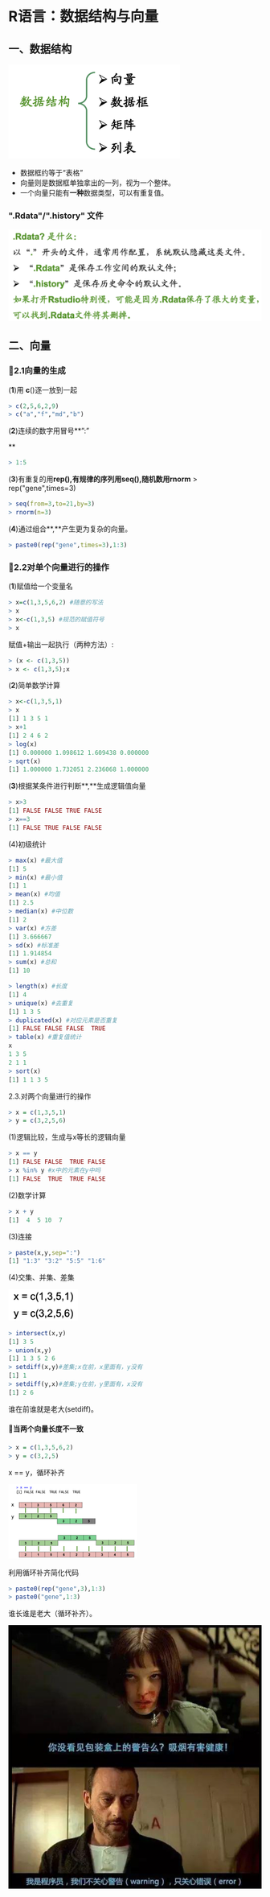 # R语言：数据结构与向量

## 一、数据结构

<img src="https://raw.githubusercontent.com/yhhhygge/img/master/img20200510172712.png" alt="数据结构" style="zoom: 50%;" />

- 数据框约等于“表格”
- 向量则是数据框单独拿出的一列，视为一个整体。
- 一个向量只能有**一种**数据类型，可以有重复值。

### ".Rdata"/".history" 文件

<img src="https://raw.githubusercontent.com/yhhhygge/img/master/img20200510172625.png" alt="配置文件" style="zoom:50%;" />

## 二、向量

### 🌟2.1向量的生成

(**1**)用 **c**()逐一放到一起

```R
> c(2,5,6,2,9)
> c("a","f","md","b")
```

 (**2**)连续的数字用冒号**”:”

**

```R
> 1:5
```

 (**3**)有重复的用**rep(),**有规律的序列用**seq(),**随机数用**rnorm** > rep("gene",times=3)

```R
> seq(from=3,to=21,by=3)
> rnorm(n=3) 
```

(**4**)通过组合**,**产生更为复杂的向量。 

```R
> paste0(rep("gene",times=3),1:3)
```

### 🌟2.2对单个向量进行的操作

(**1**)赋值给一个变量名

```R
> x=c(1,3,5,6,2) #随意的写法 
> x
> x<-c(1,3,5) #规范的赋值符号
> x
```

赋值+输出一起执行（两种方法）:

```R
> (x <- c(1,3,5))
> x <- c(1,3,5);x
```

(**2**)简单数学计算

```R
> x<-c(1,3,5,1)
> x
[1] 1 3 5 1
> x+1 
[1] 2 4 6 2
> log(x) 
[1] 0.000000 1.098612 1.609438 0.000000 
> sqrt(x) 
[1] 1.000000 1.732051 2.236068 1.000000
```

(**3**)根据某条件进行判断**,**生成逻辑值向量

```R
> x>3
[1] FALSE FALSE TRUE FALSE 
> x==3 
[1] FALSE TRUE FALSE FALSE
```

(4)初级统计

```R
> max(x) #最大值
[1] 5
> min(x) #最小值
[1] 1
> mean(x) #均值
[1] 2.5
> median(x) #中位数
[1] 2
> var(x) #方差
[1] 3.666667
> sd(x) #标准差
[1] 1.914854
> sum(x) #总和
[1] 10
```

```r
> length(x) #长度
[1] 4
> unique(x) #去重复
[1] 1 3 5
> duplicated(x) #对应元素是否重复
[1] FALSE FALSE FALSE  TRUE
> table(x) #重复值统计
x
1 3 5 
2 1 1 
> sort(x)
[1] 1 1 3 5
```

2.3.对两个向量进行的操作

```R
> x = c(1,3,5,1)
> y = c(3,2,5,6)
```

(1)逻辑比较，生成与x等长的逻辑向量

```R
> x == y
[1] FALSE FALSE  TRUE FALSE
> x %in% y #x中的元素在y中吗
[1] FALSE  TRUE  TRUE FALSE
```

(2)数学计算

```r
> x + y
[1]  4  5 10  7
```

(3)连接

```r
> paste(x,y,sep=":")
[1] "1:3" "3:2" "5:5" "1:6"
```

(4)交集、并集、差集

<img src="https://raw.githubusercontent.com/yhhhygge/img/master/img20200510172723.png" alt="image-20200509142310026" style="zoom:40%;" />

```r
> intersect(x,y)
[1] 3 5
> union(x,y)
[1] 1 3 5 2 6
> setdiff(x,y)#差集;x在前，x里面有，y没有
[1] 1
> setdiff(y,x)#差集;y在前，y里面有，x没有
[1] 2 6
```

谁在前谁就是老大(setdiff)。

#### 🌟当两个向量长度不一致

```r
> x = c(1,3,5,6,2)
> y = c(3,2,5)
```

x == y，循环补齐

<img src="https://raw.githubusercontent.com/yhhhygge/img/master/img20200510172729.png" alt="循环补齐" style="zoom:25%;" />

利用循环补齐简化代码

```r
> paste0(rep("gene",3),1:3)
> paste0("gene",1:3)
```

谁长谁是老大（循环补齐）。

![image-20200509143015270](https://raw.githubusercontent.com/yhhhygge/img/master/img20200510172736.png)

